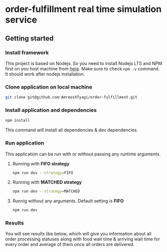 # order-fulfillment real time simulation service

## Getting started

### **Install framework**
This project is based on Nodejs. So you need to install Nodejs LTS and NPM first on you host machine from [here](https://nodejs.org/en/download/). Make sure to check `npm -v` command. It should work after nodejs installation.


### **Clone application on local machine**
```sh
git clone git@github.com:AmreeshTyagi/order-fulfillment.git
```
### **Install application and dependencies**

```sh
npm install
```
This command will install all dependencies & dev dependencies.

### **Run application**

This application can be run with or without passing any runtime arguments.

1. Running with **FIFO strategy**
   ```sh
   npm run dev --strategy=FIFO
   ```
2. Running with **MATCHED strategy**
   ```sh
   npm run dev --strategy=MATCHED
   ```
3. Runnig without any arguments. Default setting is **FIFO**
    ```sh
   npm run dev
   ```

### **Results**

You will see results like below, which will give you information about all order processing statuses along with food wait time & arriving wait time for every order and average of them once all orders are delivered.
